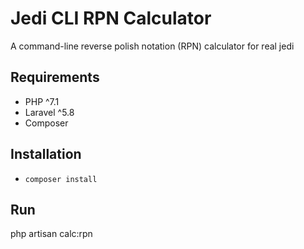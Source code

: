 # Jedi CLI RPN Calculator
A command-line reverse polish notation (RPN) calculator for real jedi

## Requirements
* PHP ^7.1
* Laravel ^5.8
* Composer

## Installation
* `composer install`

## Run
php artisan calc:rpn
